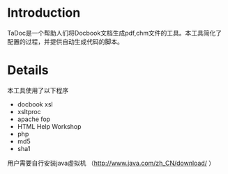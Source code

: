 # Introduction #

TaDoc是一个帮助人们将Docbook文档生成pdf,chm文件的工具。本工具简化了配置的过程，并提供自动生成代码的脚本。


# Details #

本工具使用了以下程序

  * docbook xsl
  * xsltproc
  * apache fop
  * HTML Help Workshop
  * php
  * md5
  * sha1

用户需要自行安装java虚拟机 （http://www.java.com/zh_CN/download/ ）